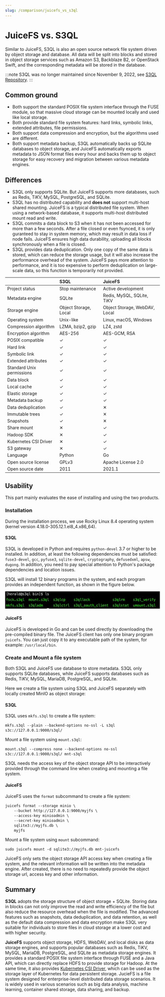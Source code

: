 ```yaml
---
slug: /comparison/juicefs_vs_s3ql
---
```


# JuiceFS vs. S3QL

Similar to JuiceFS, S3QL is also an open source network file system driven by object storage and database. All data will be split into blocks and stored in object storage services such as Amazon S3, Backblaze B2, or OpenStack Swift, and the corresponding metadata will be stored in the database.

:::note
S3QL was no longer maintained since November 9, 2022, see [S3QL Repository](https://github.com/s3ql/s3ql).
:::

## Common ground

- Both support the standard POSIX file system interface through the FUSE module, so that massive cloud storage can be mounted locally and used like local storage.
- Both provide standard file system features: hard links, symbolic links, extended attributes, file permissions.
- Both support data compression and encryption, but the algorithms used are different.
- Both support metadata backup, S3QL automatically backs up SQLite databases to object storage, and JuiceFS automatically exports metadata to JSON format files every hour and backs them up to object storage for easy recovery and migration between various metadata engines.

## Differences

- S3QL only supports SQLite. But JuiceFS supports more databases, such as Redis, TiKV, MySQL, PostgreSQL, and SQLite.
- S3QL has no distributed capability and **does not** support multi-host shared mounting. JuiceFS is a typical distributed file system. When using a network-based database, it supports multi-host distributed mount read and write.
- S3QL commits a data block to S3 when it has not been accessed for more than a few seconds. After a file closed or even fsynced, it is only guranteed to stay in system memory, which may result in data loss if node fails. JuiceFS ensures high data durability, uploading all blocks synchronously when a file is closed.
- S3QL provides data deduplication. Only one copy of the same data is stored, which can reduce the storage usage, but it will also increase the performance overhead of the system. JuiceFS pays more attention to performance, and it is too expensive to perform deduplication on large-scale data, so this function is temporarily not provided.

|                           | **S3QL**              | **JuiceFS**                   |
| :------------------------ | :-------------------- | :---------------------------- |
| Project status            | Stop maintenance      | Active development            |
| Metadata engine           | SQLite                | Redis, MySQL, SQLite, TiKV    |
| Storage engine            | Object Storage, Local | Object Storage, WebDAV, Local |
| Operating system          | Unix-like             | Linux, macOS, Windows         |
| Compression algorithm     | LZMA, bzip2, gzip     | LZ4, zstd                     |
| Encryption algorithm      | AES-256               | AES-GCM, RSA                  |
| POSIX compatible          | ✓                     | ✓                             |
| Hard link                 | ✓                     | ✓                             |
| Symbolic link             | ✓                     | ✓                             |
| Extended attributes       | ✓                     | ✓                             |
| Standard Unix permissions | ✓                     | ✓                             |
| Data block                | ✓                     | ✓                             |
| Local cache               | ✓                     | ✓                             |
| Elastic storage           | ✓                     | ✓                             |
| Metadata backup           | ✓                     | ✓                             |
| Data deduplication        | ✓                     | ✕                             |
| Immutable trees           | ✓                     | ✕                             |
| Snapshots                 | ✓                     | ✕                             |
| Share mount               | ✕                     | ✓                             |
| Hadoop SDK                | ✕                     | ✓                             |
| Kubernetes CSI Driver     | ✕                     | ✓                             |
| S3 gateway                | ✕                     | ✓                             |
| Language                  | Python                | Go                            |
| Open source license       | GPLv3                 | Apache License 2.0                        |
| Open source date          | 2011                  | 2021.1                        |

## Usability

This part mainly evaluates the ease of installing and using the two products.

### Installation

During the installation process, we use Rocky Linux 8.4 operating system (kernel version 4.18.0-305.12.1.el8_4.x86_64).

#### S3QL

S3QL is developed in Python and requires `python-devel` 3.7 or higher to be installed. In addition, at least the following dependencies must be satisfied: `fuse3-devel`, `gcc`, `pyfuse3`, `sqlite-devel`, `cryptography`, `defusedxml`, `apsw`, `dugong`. In addition, you need to pay special attention to Python's package dependencies and location issues.

S3QL will install 12 binary programs in the system, and each program provides an independent function, as shown in the figure below.

![](../../images/s3ql-bin.jpg)

#### JuiceFS

JuiceFS is developed in Go and can be used directly by downloading the pre-compiled binary file. The JuiceFS client has only one binary program `juicefs`. You can just copy it to any executable path of the system, for example: `/usr/local/bin`.

### Create and Mount a file system

Both S3QL and JuiceFS use database to store metadata. S3QL only supports SQLite databases, while JuiceFS supports databases such as Redis, TiKV, MySQL, MariaDB, PostgreSQL, and SQLite.

Here we create a file system using S3QL and JuiceFS separately with locally created MinIO as object storage:

#### S3QL

S3QL uses `mkfs.s3ql` to create a file system:

```shell
mkfs.s3ql --plain --backend-options no-ssl -L s3ql s3c://127.0.0.1:9000/s3ql/
```

Mount a file system using `mount.s3ql`:

```shell
mount.s3ql --compress none --backend-options no-ssl s3c://127.0.0.1:9000/s3ql/ mnt-s3ql
```

S3QL needs the access key of the object storage API to be interactively provided through the command line when creating and mounting a file system.

#### JuiceFS

JuiceFS uses the `format` subcommand to create a file system:

```shell
juicefs format --storage minio \
    --bucket http://127.0.0.1:9000/myjfs \
    --access-key minioadmin \
    --secret-key minioadmin \
    sqlite3://myjfs.db \
    myjfs
```

Mount a file system using `mount` subcommand:

```shell
sudo juicefs mount -d sqlite3://myjfs.db mnt-juicefs
```

JuiceFS only sets the object storage API access key when creating a file system, and the relevant information will be written into the metadata engine. After created, there is no need to repeatedly provide the object storage url, access key and other information.

## Summary

**S3QL** adopts the storage structure of object storage + SQLite. Storing data in blocks can not only improve the read and write efficiency of the file but also reduce the resource overhead when the file is modified. The advanced features such as snapshots, data deduplication, and data retention, as well as the default data compression and data encryption make S3QL very suitable for individuals to store files in cloud storage at a lower cost and with higher security.

**JuiceFS** supports object storage, HDFS, WebDAV, and local disks as data storage engines, and supports popular databases such as Redis, TiKV, MySQL, MariaDB, PostgreSQL, and SQLite as metadata storage engines. It provides a standard POSIX file system interface through FUSE and a Java API, which can directly replace HDFS to provide storage for Hadoop. At the same time, it also provides [Kubernetes CSI Driver](https://github.com/juicedata/juicefs-csi-driver), which can be used as the storage layer of Kubernetes for data persistent storage. JucieFS is a file system designed for enterprise-level distributed data storage scenarios. It is widely used in various scenarios such as big data analysis, machine learning, container shared storage, data sharing, and backup.
